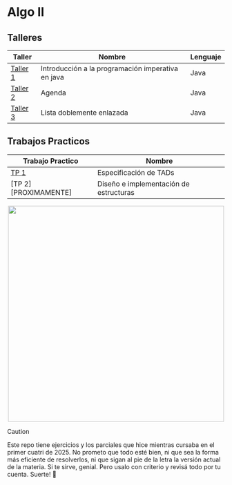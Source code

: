 # Algo II
 
## Talleres

|        Taller                                                                     |                  Nombre                                               | Lenguaje |
|-----------------------------------------------------------------------------------|-----------------------------------------------------------------------| ---------|
| [Taller 1](https://github.com/LucioRuizDiaz/AlgoII/tree/main/Talleres/Taller%201) | Introducción a la programación imperativa en java                     | Java     |
| [Taller 2](https://github.com/LucioRuizDiaz/AlgoII/tree/main/Talleres/Taller%202) | Agenda                                                                | Java     |
| [Taller 3](https://github.com/LucioRuizDiaz/AlgoII/tree/main/Talleres/Taller%203) | Lista doblemente enlazada                                             | Java     |



## Trabajos Practicos
|        Trabajo Practico                                                                            |                  Nombre                                               |
|----------------------------------------------------------------------------------------------------|-----------------------------------------------------------------------|
| [TP 1](https://github.com/LucioRuizDiaz/AlgoII/tree/main/Trabajos%20Practicos/TP1)                 | Especificación de TADs                                                |
| [TP 2][PROXIMAMENTE]                                                                               | Diseño e implementación de estructuras                                |


<p align="center">
  <img src="https://media.giphy.com/media/v1.Y2lkPTc5MGI3NjExeXN1YXVwMjJ3cjhsbzdlOW5rYXVoNTJ5bmFxNjM5dm03cXJqemNoMCZlcD12MV9naWZzX3NlYXJjaCZjdD1n/11JTxkrmq4bGE0/giphy.gif" align="center" width="500">
</p>

> [!CAUTION]
> Este repo tiene ejercicios y los parciales que hice mientras cursaba en el primer cuatri de 2025. No prometo que todo esté bien, ni que sea la forma más eficiente de resolverlos, ni que sigan al pie de la letra la versión actual de la materia. Si te sirve, genial. Pero usalo con criterio y revisá todo por tu cuenta. Suerte! 🙂 
